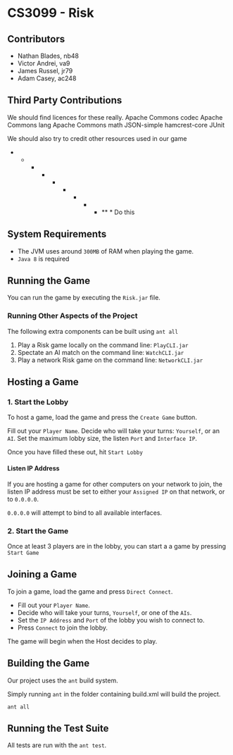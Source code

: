 CS3099 - Risk
===============================

Contributors
------------

- Nathan Blades, nb48
- Victor Andrei, va9
- James Russel, jr79
- Adam Casey, ac248

Third Party Contributions
-------------------------
We should find licences for these really.
Apache Commons codec
Apache Commons lang
Apache Commons math
JSON-simple
hamcrest-core
JUnit

We should also try to credit other resources used in our game
 * * * * * * * *  * ** * Do this

System Requirements
-------------------
- The JVM uses around `300MB` of RAM when playing the game.
- `Java 8` is required

Running the Game
----------------
You can run the game by executing the `Risk.jar` file.

### Running Other Aspects of the Project
The following extra components can be built using `ant all`

1. Play a Risk game locally on the command line: `PlayCLI.jar`
2. Spectate an AI match on the command line: `WatchCLI.jar`
3. Play a network Risk game on the command line: `NetworkCLI.jar`

Hosting a Game
--------------
### 1. Start the Lobby
To host a game, load the game and press the `Create Game` button.

Fill out your `Player Name`.
Decide who will take your turns: `Yourself`, or an `AI`.
Set the maximum lobby size, the listen `Port` and `Interface IP`.

Once you have filled these out, hit `Start Lobby`

#### Listen IP Address
If you are hosting a game for other computers on your network to join, the listen IP address must be set to either your `Assigned IP` on that network, or to `0.0.0.0`.

`0.0.0.0` will attempt to bind to all available interfaces.

### 2. Start the Game
Once at least 3 players are in the lobby, you can start a a game by pressing `Start Game`

Joining a Game
--------------
To join a game, load the game and press `Direct Connect`.

- Fill out your `Player Name`.
- Decide who will take your turns, `Yourself`, or one of the `AIs`.
- Set the `IP Address` and `Port` of the lobby you wish to connect to.
- Press `Connect` to join the lobby.

The game will begin when the Host decides to play.

Building the Game
-----------------
Our project uses the `ant` build system.

Simply running `ant` in the folder containing build.xml will build the project.

`ant all`

Running the Test Suite
----------------------
All tests are run with the `ant test`.
